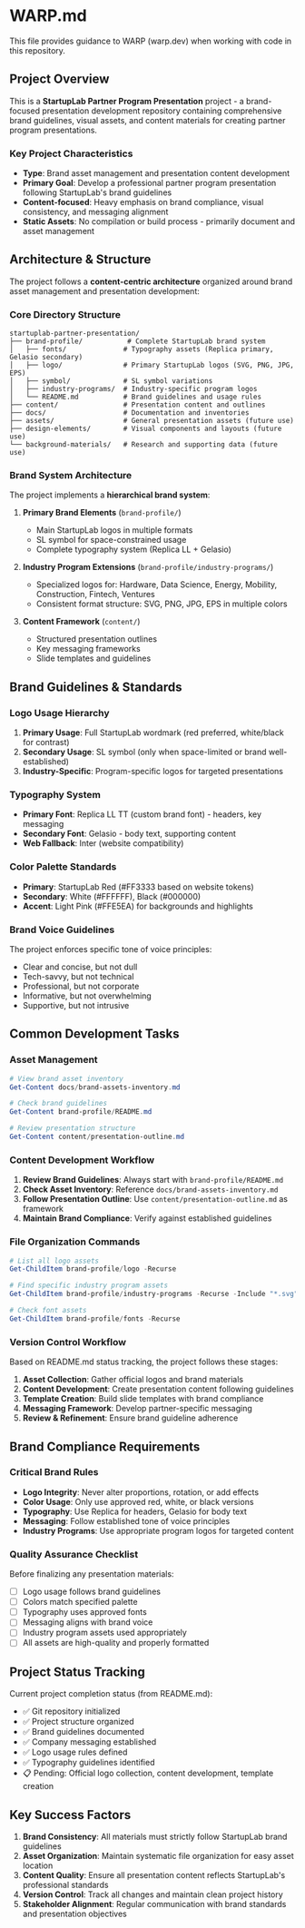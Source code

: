 # WARP.md

This file provides guidance to WARP (warp.dev) when working with code in this repository.

## Project Overview

This is a **StartupLab Partner Program Presentation** project - a brand-focused presentation development repository containing comprehensive brand guidelines, visual assets, and content materials for creating partner program presentations.

### Key Project Characteristics
- **Type**: Brand asset management and presentation content development
- **Primary Goal**: Develop a professional partner program presentation following StartupLab's brand guidelines
- **Content-focused**: Heavy emphasis on brand compliance, visual consistency, and messaging alignment
- **Static Assets**: No compilation or build process - primarily document and asset management

## Architecture & Structure

The project follows a **content-centric architecture** organized around brand asset management and presentation development:

### Core Directory Structure
```
startuplab-partner-presentation/
├── brand-profile/           # Complete StartupLab brand system
│   ├── fonts/              # Typography assets (Replica primary, Gelasio secondary)
│   ├── logo/               # Primary StartupLab logos (SVG, PNG, JPG, EPS)
│   ├── symbol/             # SL symbol variations
│   ├── industry-programs/  # Industry-specific program logos
│   └── README.md           # Brand guidelines and usage rules
├── content/                # Presentation content and outlines
├── docs/                   # Documentation and inventories
├── assets/                 # General presentation assets (future use)
├── design-elements/        # Visual components and layouts (future use)
└── background-materials/   # Research and supporting data (future use)
```

### Brand System Architecture
The project implements a **hierarchical brand system**:

1. **Primary Brand Elements** (`brand-profile/`)
   - Main StartupLab logos in multiple formats
   - SL symbol for space-constrained usage
   - Complete typography system (Replica LL + Gelasio)

2. **Industry Program Extensions** (`brand-profile/industry-programs/`)
   - Specialized logos for: Hardware, Data Science, Energy, Mobility, Construction, Fintech, Ventures
   - Consistent format structure: SVG, PNG, JPG, EPS in multiple colors

3. **Content Framework** (`content/`)
   - Structured presentation outlines
   - Key messaging frameworks
   - Slide templates and guidelines

## Brand Guidelines & Standards

### Logo Usage Hierarchy
1. **Primary Usage**: Full StartupLab wordmark (red preferred, white/black for contrast)
2. **Secondary Usage**: SL symbol (only when space-limited or brand well-established)
3. **Industry-Specific**: Program-specific logos for targeted presentations

### Typography System
- **Primary Font**: Replica LL TT (custom brand font) - headers, key messaging
- **Secondary Font**: Gelasio - body text, supporting content
- **Web Fallback**: Inter (website compatibility)

### Color Palette Standards
- **Primary**: StartupLab Red (#FF3333 based on website tokens)
- **Secondary**: White (#FFFFFF), Black (#000000)
- **Accent**: Light Pink (#FFE5EA) for backgrounds and highlights

### Brand Voice Guidelines
The project enforces specific tone of voice principles:
- Clear and concise, but not dull
- Tech-savvy, but not technical
- Professional, but not corporate
- Informative, but not overwhelming
- Supportive, but not intrusive

## Common Development Tasks

### Asset Management
```powershell
# View brand asset inventory
Get-Content docs/brand-assets-inventory.md

# Check brand guidelines
Get-Content brand-profile/README.md

# Review presentation structure
Get-Content content/presentation-outline.md
```

### Content Development Workflow
1. **Review Brand Guidelines**: Always start with `brand-profile/README.md`
2. **Check Asset Inventory**: Reference `docs/brand-assets-inventory.md`
3. **Follow Presentation Outline**: Use `content/presentation-outline.md` as framework
4. **Maintain Brand Compliance**: Verify against established guidelines

### File Organization Commands
```powershell
# List all logo assets
Get-ChildItem brand-profile/logo -Recurse

# Find specific industry program assets
Get-ChildItem brand-profile/industry-programs -Recurse -Include "*.svg"

# Check font assets
Get-ChildItem brand-profile/fonts -Recurse
```

### Version Control Workflow
Based on README.md status tracking, the project follows these stages:
1. **Asset Collection**: Gather official logos and brand materials
2. **Content Development**: Create presentation content following guidelines
3. **Template Creation**: Build slide templates with brand compliance
4. **Messaging Framework**: Develop partner-specific messaging
5. **Review & Refinement**: Ensure brand guideline adherence

## Brand Compliance Requirements

### Critical Brand Rules
- **Logo Integrity**: Never alter proportions, rotation, or add effects
- **Color Usage**: Only use approved red, white, or black versions
- **Typography**: Use Replica for headers, Gelasio for body text
- **Messaging**: Follow established tone of voice principles
- **Industry Programs**: Use appropriate program logos for targeted content

### Quality Assurance Checklist
Before finalizing any presentation materials:
- [ ] Logo usage follows brand guidelines
- [ ] Colors match specified palette
- [ ] Typography uses approved fonts
- [ ] Messaging aligns with brand voice
- [ ] Industry program assets used appropriately
- [ ] All assets are high-quality and properly formatted

## Project Status Tracking

Current project completion status (from README.md):
- ✅ Git repository initialized
- ✅ Project structure organized  
- ✅ Brand guidelines documented
- ✅ Company messaging established
- ✅ Logo usage rules defined
- ✅ Typography guidelines identified
- 📋 Pending: Official logo collection, content development, template creation

## Key Success Factors

1. **Brand Consistency**: All materials must strictly follow StartupLab brand guidelines
2. **Asset Organization**: Maintain systematic file organization for easy asset location
3. **Content Quality**: Ensure all presentation content reflects StartupLab's professional standards
4. **Version Control**: Track all changes and maintain clean project history
5. **Stakeholder Alignment**: Regular communication with brand standards and presentation objectives
